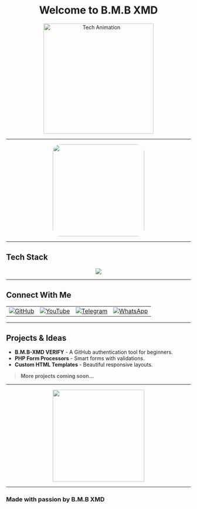 <h1 align="center">Welcome to B.M.B XMD</h1>

<p align="center">
  <img src="https://cdn.dribbble.com/users/1162077/screenshots/3848914/media/7ed7d5ca074b48b328150e5c9b6aa52c.gif" alt="Tech Animation" width="300"/>
</p>

---
<div align="center">
  <img src="https://files.catbox.moe/mi4qng.jpg" width="250" style="border-radius: 20px;" />
</div>

---

## Tech Stack

<p align="center">
  <img src="https://skillicons.dev/icons?i=html,css,js,php,git,github,vscode,linux" />
</p>

---

## Connect With Me

<table>
  <tr>
    <td><a href="https://github.com/bmb200" target="_blank"><img alt="GitHub" src="https://img.shields.io/badge/GitHub-%2312100E.svg?style=for-the-badge&logo=github&logoColor=white" /></a></td>
    <td><a href="https://www.youtube.com/@bmb-md" target="_blank"><img alt="YouTube" src="https://img.shields.io/badge/YouTube-bmb--md-red?style=for-the-badge&logo=youtube&logoColor=white" /></a></td>
    <td><a href="https://t.me/bmb-xmd" target="_blank"><img alt="Telegram" src="https://img.shields.io/badge/Telegram-bmb--xmd-0088cc?style=for-the-badge&logo=telegram&logoColor=white" /></a></td>
    <td><a href="https://wa.me/255767862457" target="_blank"><img alt="WhatsApp" src="https://img.shields.io/badge/WhatsApp-Chat-green?style=for-the-badge&logo=whatsapp&logoColor=white" /></a></td>
  </tr>
</table>

---

## Projects & Ideas

- **B.M.B-XMD VERIFY** - A GitHub authentication tool for beginners.
- **PHP Form Processors** - Smart forms with validations.
- **Custom HTML Templates** - Beautiful responsive layouts.

> **More projects coming soon...**

---

<p align="center">
  <img src="https://media.giphy.com/media/qgQUggAC3Pfv687qPC/giphy.gif" width="250">
</p>

---

### Made with passion by **B.M.B XMD**
